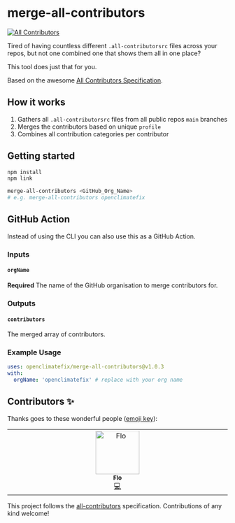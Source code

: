 # merge-all-contributors
<!-- ALL-CONTRIBUTORS-BADGE:START - Do not remove or modify this section -->
[![All Contributors](https://img.shields.io/badge/all_contributors-1-orange.svg?style=flat-square)](#contributors-)
<!-- ALL-CONTRIBUTORS-BADGE:END -->

Tired of having countless different `.all-contributorsrc` files across your repos, but not one combined one that shows them all in one place?

This tool does just that for you.

Based on the awesome [All Contributors Specification](https://allcontributors.org/).

## How it works
1. Gathers all `.all-contributorsrc` files from all public repos `main` branches
2. Merges the contributors based on unique `profile`
3. Combines all contribution categories per contributor

## Getting started
```bash
npm install
npm link

merge-all-contributors <GitHub_Org_Name>
# e.g. merge-all-contributors openclimatefix
```

## GitHub Action

Instead of using the CLI you can also use this as a GitHub Action.

### Inputs

#### `orgName`

**Required** The name of the GitHub organisation to merge contributors for.

### Outputs

#### `contributors`

The merged array of contributors.

### Example Usage

```yaml
uses: openclimatefix/merge-all-contributors@v1.0.3
with:
  orgName: 'openclimatefix' # replace with your org name
```

## Contributors ✨

Thanks goes to these wonderful people ([emoji key](https://allcontributors.org/docs/en/emoji-key)):

<!-- ALL-CONTRIBUTORS-LIST:START - Do not remove or modify this section -->
<!-- prettier-ignore-start -->
<!-- markdownlint-disable -->
<table>
  <tbody>
    <tr>
      <td align="center" valign="top" width="14.28%"><a href="https://github.com/flowirtz"><img src="https://avatars.githubusercontent.com/u/6052785?v=4?s=100" width="100px;" alt="Flo"/><br /><sub><b>Flo</b></sub></a><br /><a href="https://github.com/openclimatefix/merge-all-contributors/commits?author=flowirtz" title="Code">💻</a></td>
    </tr>
  </tbody>
</table>

<!-- markdownlint-restore -->
<!-- prettier-ignore-end -->

<!-- ALL-CONTRIBUTORS-LIST:END -->

This project follows the [all-contributors](https://github.com/all-contributors/all-contributors) specification. Contributions of any kind welcome!